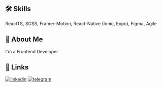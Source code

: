 
## 🛠 Skills
ReactTS, SCSS, Framer-Motion, React-Native (Ionic, Expo), Figma, Agile


## 🚀 About Me
I'm a Frontend Developer


## 🔗 Links
[![linkedin](https://img.shields.io/badge/linkedin-0A66C2?style=for-the-badge&logo=linkedin&logoColor=white)](https://www.linkedin.com/in/letrider/) [![telegram](https://img.shields.io/badge/telegram-1DA1F2?style=for-the-badge&logo=telegram&logoColor=white)](https://telegram.com/](https://t.me/letrider))


